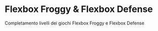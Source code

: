 Flexbox Froggy & Flexbox Defense
===
Completamento livelli dei giochi Flexbox Froggy e Flexbox Defense